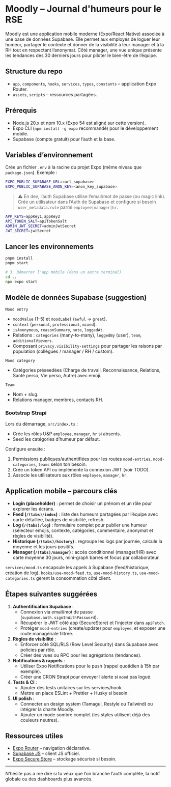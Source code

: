 # Moodly – Journal d'humeurs pour le RSE

Moodly est une application mobile moderne (Expo/React Native) associée à une base de données Supabase. Elle permet aux employés de loguer leur humeur, partager le contexte et donner de la visibilité à leur manager et à la RH tout en respectant l’anonymat. Côté manager, une vue unique présente les tendances des 30 derniers jours pour piloter le bien-être de l’équipe.

## Structure du repo

- `app`, `components`, `hooks`, `services`, `types`, `constants` – application Expo Router.
- `assets`, `scripts` – ressources partagées.

## Prérequis

- Node.js 20.x et npm 10.x (Expo 54 est aligné sur cette version).
- Expo CLI (`npm install -g expo` recommandé) pour le développement mobile.
- Supabase (compte gratuit) pour l’auth et la base.

## Variables d’environnement

Crée un fichier `.env` à la racine du projet Expo (même niveau que `package.json`). Exemple :

```bash
EXPO_PUBLIC_SUPABASE_URL=<url_supabase>
EXPO_PUBLIC_SUPABASE_ANON_KEY=<anon_key_supabase>
```

> ⚠️ En dev, l’auth Supabase utilise l’email/mot de passe (ou magic link). Crée un utilisateur dans l’Auth de Supabase et configure si besoin `user_metadata.role` parmi `employee|manager|hr`.

```bash
APP_KEYS=appKey1,appKey2
API_TOKEN_SALT=apiTokenSalt
ADMIN_JWT_SECRET=adminJwtSecret
JWT_SECRET=jwtSecret
```

## Lancer les environnements

```bash
pnpm install
pnpm start

# 3. Démarrer l'app mobile (dans un autre terminal)
cd ..
npx expo start
```

## Modèle de données Supabase (suggestion)

`Mood entry`

- `moodValue` (1–5) et `moodLabel` (`awful` → `great`).
- `context` (`personal`, `professional`, `mixed`).
- `isAnonymous`, `reasonSummary`, `note`, `loggedAt`.
- Relations : `categories` (many-to-many), `loggedBy` (user), `team`, `additionalViewers`.
- Composant `privacy.visibility-settings` pour partager les raisons par population (collègues / manager / RH / custom).

`Mood category`

- Catégories préseedées (Charge de travail, Reconnaissance, Relations, Santé perso, Vie perso, Autre) avec emoji.

`Team`

- Nom + slug.
- Relations manager, membres, contacts RH.

### Bootstrap Strapi

Lors du démarrage, `src/index.ts` :

- Crée les rôles U&P `employee`, `manager`, `hr` si absents.
- Seed les catégories d’humeur par défaut.

Configure ensuite :

1. Permissions publiques/authentifiées pour les routes `mood-entries`, `mood-categories`, `teams` selon ton besoin.
2. Crée un token API ou implémente la connexion JWT (voir TODO).
3. Associe les utilisateurs aux rôles `employee`, `manager`, `hr`.

## Application mobile – parcours clés

- **Login (placeholder)** : permet de choisir un prénom et un rôle pour explorer les écrans.
- **Feed (`/(tabs)/index`)** : liste des humeurs partagées par l’équipe avec carte détaillée, badges de visibilité, refresh.
- **Log (`/(tabs)/log`)** : formulaire complet pour publier une humeur (sélecteur emojis, contexte, catégories, commentaire, anonymat et règles de visibilité).
- **Historique (`/(tabs)/history`)** : regroupe les logs par journée, calcule la moyenne et les jours positifs.
- **Manager (`/(tabs)/manager`)** : accès conditionnel (manager/HR) avec carte moyenne 30 jours, mini-graph barres et focus par collaborateur.

`services/mood.ts` encapsule les appels à Supabase (feed/historique, création de log). `hooks/use-mood-feed.ts`, `use-mood-history.ts`, `use-mood-categories.ts` gèrent la consommation côté client.

## Étapes suivantes suggérées

1. **Authentification Supabase** :
   - Connexion via email/mot de passe (`supabase.auth.signInWithPassword`).
   - Récupérer le JWT côté app (SecureStore) et l’injecter dans `apiFetch`.
   - Protéger `mood-entries` (create/update) pour `employee`, et exposer une route managériale filtrée.
2. **Règles de visibilité** :
   - Enforcer côté SQL/RLS (Row Level Security) dans Supabase avec policies par rôle.
   - Créer des vues ou RPC pour les agrégations (tendances).
3. **Notifications & rappels** :
   - Utiliser Expo Notifications pour le push (rappel quotidien à 15h par exemple).
   - Créer une CRON Strapi pour envoyer l’alerte si `mood` pas logué.
4. **Tests & CI** :
   - Ajouter des tests unitaires sur les services/hook.
   - Mettre en place ESLint + Prettier + Husky si besoin.
5. **UI polish** :
   - Connecter un design system (Tamagui, Restyle ou Tailwind) ou intégrer la charte Moodly.
   - Ajouter un mode sombre complet (les styles utilisent déjà des couleurs neutres).

## Ressources utiles

- [Expo Router](https://docs.expo.dev/router/introduction/) – navigation déclarative.
- [Supabase JS](https://supabase.com/docs/reference/javascript) – client JS officiel.
- [Expo Secure Store](https://docs.expo.dev/versions/latest/sdk/securestore/) – stockage sécurisé si besoin.

---

N’hésite pas à me dire si tu veux que l’on branche l’auth complète, la notif globale ou des dashboards plus avancés.
